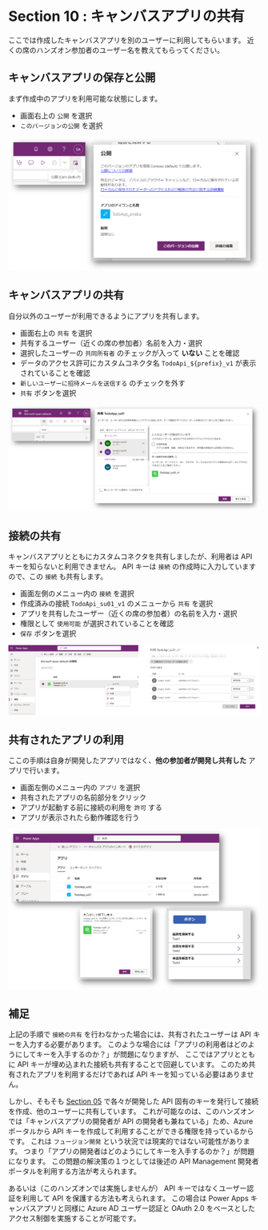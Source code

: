 # Section 10 : キャンバスアプリの共有

ここでは作成したキャンバスアプリを別のユーザーに利用してもらいます。
近くの席のハンズオン参加者のユーザー名を教えてもらってください。

## キャンバスアプリの保存と公開

まず作成中のアプリを利用可能な状態にします。

- 画面右上の `公開` を選択
- `このバージョンの公開` を選択

![](./images/section10-save-publish-app.png)

## キャンバスアプリの共有

自分以外のユーザーが利用できるようにアプリを共有します。

- 画面右上の `共有` を選択
- 共有するユーザー（近くの席の参加者）名前を入力・選択
- 選択したユーザーの `共同所有者` のチェックが入って **いない** ことを確認
- データのアクセス許可にカスタムコネクタ名 `TodoApi_${prefix}_v1` が表示されていることを確認
- `新しいユーザーに招待メールを送信する` のチェックを外す
- `共有` ボタンを選択

![](./images/section10-share-app.png)

## 接続の共有

キャンバスアプリとともにカスタムコネクタを共有しましたが、利用者は API キーを知らないと利用できません。
API キーは `接続` の作成時に入力していますので、この `接続` も共有します。

- 画面左側のメニュー内の `接続` を選択
- 作成済みの接続 `TodoApi_su01_v1` のメニューから `共有` を選択  
- アプリを共有したユーザー（近くの席の参加者）の名前を入力・選択
- 権限として `使用可能` が選択されていることを確認
- `保存` ボタンを選択

![](./images/section10-share-connection.png)

## 共有されたアプリの利用

ここの手順は自身が開発したアプリではなく、**他の参加者が開発し共有した** アプリで行います。

- 画面左側のメニュー内の `アプリ` を選択
- 共有されたアプリの名前部分をクリック
- アプリが起動する前に接続の利用を `許可` する
- アプリが表示されたら動作確認を行う

![](./images/section10-use-shared-app.png)

## 補足

上記の手順で `接続の共有` を行わなかった場合には、共有されたユーザーは API キーを入力する必要があります。
このような場合には「アプリの利用者はどのようにしてキーを入手するのか？」が問題になりますが、
ここではアプリとともに API キーが埋め込まれた接続も共有することで回避しています。
このため共有されたアプリを利用するだけであれば API キーを知っている必要はありません。

しかし、そもそも [Section 05](./section05.md) で各々が開発した API 固有のキーを発行して接続を作成、他のユーザーに共有しています。
これが可能なのは、このハンズオンでは「キャンバスアプリの開発者が API の開発者も兼ねている」ため、Azure ポータルから API キーを作成して利用することができる権限を持っているからです。
これは `フュージョン開発` という状況では現実的ではない可能性があります。
つまり「アプリの開発者はどのようにしてキーを入手するのか？」が問題になります。
この問題の解決策の１つとしては後述の API Management 開発者ポータルを利用する方法が考えられます。

あるいは（このハンズオンでは実施しませんが） API キーではなくユーザー認証を利用して API を保護する方法も考えられます。
この場合は Power Apps キャンバスアプリと同様に Azure AD ユーザー認証と OAuth 2.0 をベースとしたアクセス制御を実施することが可能です。


 